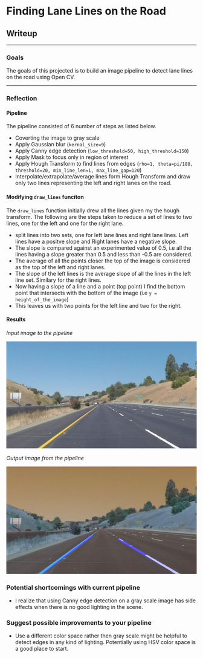 # **Finding Lane Lines on the Road** 

## Writeup 

---

### Goals 

The goals of this projected is to build an image pipeline to detect lane lines on the road
using Open CV.


[//]: # (Image References)

[input_image]: ./test_images/solidYellowCurve2.jpg "Input Image"
[output_image]: ./test_images_output/solidYellowCurve2.jpg "Output Image"

---

### Reflection

#### Pipeline 

The pipeline consisted of 6 number of steps as listed below.

* Coverting the image to gray scale
* Apply Gaussian blur (`kernal_size=9`)
* Apply Canny edge detection (`low_threshold=50, high_threshold=150`)
* Apply Mask to focus only in region of interest
* Apply Hough Transform to find lines from edges (`rho=1, theta=pi/180, threshold=20, min_line_len=1, max_line_gap=120`)
* Interpolate/extrapolate/average lines form Hough Transform and draw only two lines representing the left and right lanes on the road.

#### Modifying `draw_lines` funciton

The `draw_lines` function initially drew all the lines given my the hough transform. The following are the steps taken to reduce a set of lines
to two lines, one for the left and one for the right lane.

* split lines into two sets, one for left lane lines and right lane lines. Left lines have a positve slope and Right lanes have a negative slope.
* The slope is compared against an experimented value of 0.5, i.e all the lines having a slope greater than 0.5 and less than -0.5 are considered.
* The average of all the points closer the top of the image is considered as the top of the left and right lanes.
* The slope of the left lines is the average slope of all the lines in the left line set. Similary for the right lines.
* Now having a slope of a line and a point (top point) I find the bottom point that intersects with the bottom of the image (i.e `y = height_of_the_image`)
* This leaves us with two points for the left line and two for the right.

#### Results

*Input image to the pipeline*

![alt text][input_image]

*Output image from the pipeline*

![alt text][output_image]

### Potential shortcomings with current pipeline

* I realize that using Canny edge detection on a gray scale image has side effects when there is no good lighting in the scene.

### Suggest possible improvements to your pipeline

* Use a different color space rather then gray scale might be helpful to detect edges in any kind of lighting. Potentially using HSV color space is a good place to start.
